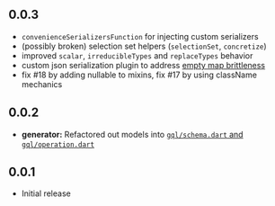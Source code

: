 ## 0.0.3

- `convenienceSerializersFunction` for injecting custom serializers
- (possibly broken) selection set helpers (`selectionSet`, `concretize`)
- improved `scalar`, `irreducibleTypes` and `replaceTypes` behavior
- custom json serialization plugin to address [empty map brittleness](https://github.com/google/built_value.dart/issues/902)
- fix #18 by adding nullable to mixins, fix #17 by using className mechanics

## 0.0.2

- **generator:** Refactored out models into [`gql/schema.dart` and `gql/operation.dart`](https://github.com/gql-dart/gql/tree/58c8bb9b70a008db56cafaf7da868785d98c7f9e/gql#gqlschemadart-and-gqloperationdart-experimental)

## 0.0.1

- Initial release
